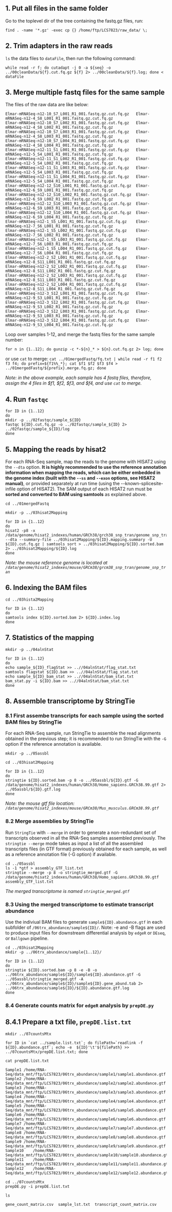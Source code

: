 ## 1. Put all files in the same folder

Go to the toplevel dir of the tree containing the fastq.gz files, run:

`find . -name '*.gz' -exec cp {} /home/ftp/LCS7823/raw_data/ \;`

## 2. Trim adapters in the raw reads

`ls` the data files to `dataFile`, then run the following command:

`while read -r f; do cutadapt -j 0 -a ${seq} -o ../00cleanData/${f}.cut.fq.gz ${f} 2> ../00cleanData/${f}.log; done < dataFile`

## 3. Merge multiple fastq files for the same sample

The files of the raw data are like below:

```{bash}
Elmar-mRNASeq-n12-10_S7_L001_R1_001.fastq.gz.cut.fq.gz   Elmar-mRNASeq-n12-4_S8_L001_R1_001.fastq.gz.cut.fq.gz
Elmar-mRNASeq-n12-10_S7_L002_R1_001.fastq.gz.cut.fq.gz   Elmar-mRNASeq-n12-4_S8_L002_R1_001.fastq.gz.cut.fq.gz
Elmar-mRNASeq-n12-10_S7_L003_R1_001.fastq.gz.cut.fq.gz   Elmar-mRNASeq-n12-4_S8_L003_R1_001.fastq.gz.cut.fq.gz
Elmar-mRNASeq-n12-10_S7_L004_R1_001.fastq.gz.cut.fq.gz   Elmar-mRNASeq-n12-4_S8_L004_R1_001.fastq.gz.cut.fq.gz
Elmar-mRNASeq-n12-11_S1_L001_R1_001.fastq.gz.cut.fq.gz   Elmar-mRNASeq-n12-5_S4_L001_R1_001.fastq.gz.cut.fq.gz
Elmar-mRNASeq-n12-11_S1_L002_R1_001.fastq.gz.cut.fq.gz   Elmar-mRNASeq-n12-5_S4_L002_R1_001.fastq.gz.cut.fq.gz
Elmar-mRNASeq-n12-11_S1_L003_R1_001.fastq.gz.cut.fq.gz   Elmar-mRNASeq-n12-5_S4_L003_R1_001.fastq.gz.cut.fq.gz
Elmar-mRNASeq-n12-11_S1_L004_R1_001.fastq.gz.cut.fq.gz   Elmar-mRNASeq-n12-5_S4_L004_R1_001.fastq.gz.cut.fq.gz
Elmar-mRNASeq-n12-12_S10_L001_R1_001.fastq.gz.cut.fq.gz  Elmar-mRNASeq-n12-6_S9_L001_R1_001.fastq.gz.cut.fq.gz
Elmar-mRNASeq-n12-12_S10_L002_R1_001.fastq.gz.cut.fq.gz  Elmar-mRNASeq-n12-6_S9_L002_R1_001.fastq.gz.cut.fq.gz
Elmar-mRNASeq-n12-12_S10_L003_R1_001.fastq.gz.cut.fq.gz  Elmar-mRNASeq-n12-6_S9_L003_R1_001.fastq.gz.cut.fq.gz
Elmar-mRNASeq-n12-12_S10_L004_R1_001.fastq.gz.cut.fq.gz  Elmar-mRNASeq-n12-6_S9_L004_R1_001.fastq.gz.cut.fq.gz
Elmar-mRNASeq-n12-1_S5_L001_R1_001.fastq.gz.cut.fq.gz    Elmar-mRNASeq-n12-7_S6_L001_R1_001.fastq.gz.cut.fq.gz
Elmar-mRNASeq-n12-1_S5_L002_R1_001.fastq.gz.cut.fq.gz    Elmar-mRNASeq-n12-7_S6_L002_R1_001.fastq.gz.cut.fq.gz
Elmar-mRNASeq-n12-1_S5_L003_R1_001.fastq.gz.cut.fq.gz    Elmar-mRNASeq-n12-7_S6_L003_R1_001.fastq.gz.cut.fq.gz
Elmar-mRNASeq-n12-1_S5_L004_R1_001.fastq.gz.cut.fq.gz    Elmar-mRNASeq-n12-7_S6_L004_R1_001.fastq.gz.cut.fq.gz
Elmar-mRNASeq-n12-2_S2_L001_R1_001.fastq.gz.cut.fq.gz    Elmar-mRNASeq-n12-8_S11_L001_R1_001.fastq.gz.cut.fq.gz
Elmar-mRNASeq-n12-2_S2_L002_R1_001.fastq.gz.cut.fq.gz    Elmar-mRNASeq-n12-8_S11_L002_R1_001.fastq.gz.cut.fq.gz
Elmar-mRNASeq-n12-2_S2_L003_R1_001.fastq.gz.cut.fq.gz    Elmar-mRNASeq-n12-8_S11_L003_R1_001.fastq.gz.cut.fq.gz
Elmar-mRNASeq-n12-2_S2_L004_R1_001.fastq.gz.cut.fq.gz    Elmar-mRNASeq-n12-8_S11_L004_R1_001.fastq.gz.cut.fq.gz
Elmar-mRNASeq-n12-3_S12_L001_R1_001.fastq.gz.cut.fq.gz   Elmar-mRNASeq-n12-9_S3_L001_R1_001.fastq.gz.cut.fq.gz
Elmar-mRNASeq-n12-3_S12_L002_R1_001.fastq.gz.cut.fq.gz   Elmar-mRNASeq-n12-9_S3_L002_R1_001.fastq.gz.cut.fq.gz
Elmar-mRNASeq-n12-3_S12_L003_R1_001.fastq.gz.cut.fq.gz   Elmar-mRNASeq-n12-9_S3_L003_R1_001.fastq.gz.cut.fq.gz
Elmar-mRNASeq-n12-3_S12_L004_R1_001.fastq.gz.cut.fq.gz   Elmar-mRNASeq-n12-9_S3_L004_R1_001.fastq.gz.cut.fq.gz
```

Loop over samples 1-12, and merge the fastq files for the same sample number:

`for n in {1..12}; do gunzip -c *-${n}_* > ${n}.cut.fq.gz 2> log; done`

or use `cat` to merge:
`cat ../01mergedFastq/fq.txt | while read -r f1 f2 f3 f4; do prefix=${f1%%_*}; cat $f1 $f2 $f3 $f4 > ../01mergedFastq/${prefix}.merge.fq.gz; done`

*Note: in the above example, each sample has 4 fastq files, therefore, assign the 4 files in $f1, $f2, $f3, and $f4, and use `cat` to merge.*

## 4. Run `fastqc`

```{bash}
for ID in {1..12}
do
mkdir -p ../02fastqc/sample_${ID}
fastqc ${ID}.cut.fq.gz -o ../02fastqc/sample_${ID} 2> ../02fastqc/sample_${ID}/log
done
```

## 5. Mapping the reads by hisat2

For each RNA-Seq sample, map the reads to the genome with HISAT2 using the `--dta` option. **It is highly recommended to use the reference annotation information when mapping the reads, which can be either embedded in the genome index (built with the `--ss` and `--exon` options, see HISAT2 manual)**, or provided separately at run time (using the --known-splicesite-infile option of HISAT2). The SAM output of each HISAT2 run must be **sorted and converted to BAM using samtools** as explained above.

```{bash}
cd ../01mergedFastq

mkdir -p ../03hisat2Mapping

for ID in {1..12}
do
hisat2 -p8 -x /data/genome/hisat2_indexes/human/GRCh38/grch38_snp_tran/genome_snp_tran --dta --summary-file ../03hisat2Mapping/${ID}.mapping.summary -U ${ID}.cut.fq.gz | samtools sort > ../03hisat2Mapping/${ID}.sorted.bam 2> ../03hisat2Mapping/${ID}.log
done
```

*Note: the mouse reference genome is located at `/data/genome/hisat2_indexes/mouse/GRCm38/grcm38_snp_tran/genome_snp_tran`*

## 6. Indexing the BAM files

```{bash}
cd ../03hista2Mapping

for ID in {1..12}
do
samtools index ${ID}.sorted.bam 2> ${ID}.index.log
done
```

## 7. Statistics of the mapping

```{bash}
mkdir -p ../04alnStat

for ID in {1..12}
do
echo sample_${ID}_flagStat >> ..//04alnStat/flag_stat.txt
samtools flagstat ${ID}.bam >> ..//04alnStat/flag_stat.txt
echo sample_${ID}_bam_stat >> ..//04alnStat/bam_stat.txt
bam_stat.py -i ${ID}.bam >> ..//04alnStat/bam_stat.txt
done
```

## 8. Assemble transcriptome by StringTie


### 8.1 First assembe transcripts for each sample using the sorted BAM files by StringTie

For each RNA-Seq sample, run StringTie to assemble the read alignments obtained in the previous step; it is recommended to run StringTie with the `-G` option if the reference annotation is available.

```{bash}
mkdir -p ../05assbl

cd ../03hisat2Mapping

for ID in {1..12}
do
stringtie ${ID}.sorted.bam -p 8 -o ../05assbl/${ID}.gtf -G /data/genome/hisat2_indexes/human/GRCh38/Homo_sapiens.GRCh38.99.gtf 2> ../05assbl/${ID}.gtf.log
done
```

*Note: the mouse gtf file location: `/data/genome/hisat2_indexes/mouse/GRCm38/Mus_musculus.GRCm38.99.gtf`*

### 8.2 Merge assemblies by StringTie

Run `StringTie` with `--merge` in order to generate a non-redundant set of transcripts observed in all the RNA-Seq samples assembled previously. The `stringtie --merge` mode takes as input a list of all the assembled transcripts files (in GTF format) previously obtained for each sample, as well as a reference annotation file (-G option) if available.

```{bash}
cd ../05assbl
ls -1 *gtf > assembly_GTF_list.txt
stringtie --merge -p 8 -o stringtie_merged.gtf -G /data/genome/hisat2_indexes/human/GRCh38/Homo_sapiens.GRCh38.99.gtf assembly_GTF_list.txt
```

*The merged transcriptome is named `stringtie_merged.gtf`*

### 8.3 Using the merged transcriptome to estimate transcript abundance

Use the indiviual BAM files to generate `sample${ID}.abundance.gtf` in each subfolder of `/06trx_abundance/sample${ID}/`. Note: -e and -B flags are used to produce input files for downstream differential analysis by `edgeR` or `DEseq`, or `Ballgown` pipeline.

```{bash}
cd ../03hisat2Mapping
mkdir -p ../06trx_abundance/sample{1..12}/

for ID in {1..12}
do
stringtie ${ID}.sorted.bam -p 8 -e -B -o ../06trx_abundance/sample${ID}/sample${ID}.abundance.gtf -G ../05assbl/stringtie_merged.gtf -A ../06trx_abundance/sample${ID}/sample${ID}.gene_abund.tab 2> ../06trx_abundance/sample${ID}/${ID}.abundance.gtf.log
done
```

### 8.4 Generate counts matrix for `edgeR` analysis by `prepDE.py`

## 8.4.1 Prepare a txt file, `prepDE.list.txt`

```{bash}
mkdir ../07countsMtx

for ID in `cat ../sample.list.txt`; do filePath=`readlink -f ${ID}.abundance.gtf`; echo -e  ${ID}'\t'${filePath} >> ../07countsMtx/prepDE.list.txt; done
```

`cat prepDE.list.txt`

```{bash}
Sample1	/home/RNA-Seq/data_mnt/ftp/LCS7823/06trx_abundance/sample1/sample1.abundance.gtf
Sample2	/home/RNA-Seq/data_mnt/ftp/LCS7823/06trx_abundance/sample2/sample2.abundance.gtf
Sample3	/home/RNA-Seq/data_mnt/ftp/LCS7823/06trx_abundance/sample3/sample3.abundance.gtf
Sample4	/home/RNA-Seq/data_mnt/ftp/LCS7823/06trx_abundance/sample4/sample4.abundance.gtf
Sample5	/home/RNA-Seq/data_mnt/ftp/LCS7823/06trx_abundance/sample5/sample5.abundance.gtf
Sample6	/home/RNA-Seq/data_mnt/ftp/LCS7823/06trx_abundance/sample6/sample6.abundance.gtf
Sample7	/home/RNA-Seq/data_mnt/ftp/LCS7823/06trx_abundance/sample7/sample7.abundance.gtf
Sample8	/home/RNA-Seq/data_mnt/ftp/LCS7823/06trx_abundance/sample8/sample8.abundance.gtf
Sample9	/home/RNA-Seq/data_mnt/ftp/LCS7823/06trx_abundance/sample9/sample9.abundance.gtf
Sample10	/home/RNA-Seq/data_mnt/ftp/LCS7823/06trx_abundance/sample10/sample10.abundance.gtf
Sample11	/home/RNA-Seq/data_mnt/ftp/LCS7823/06trx_abundance/sample11/sample11.abundance.gtf
Sample12	/home/RNA-Seq/data_mnt/ftp/LCS7823/06trx_abundance/sample12/sample12.abundance.gtf
```

```{bash}
cd ../07countsMtx
prepDE.py -i prepDE.list.txt
```

`ls`

```{bash}
gene_count_matrix.csv  sample_lst.txt  transcript_count_matrix.csv
```
